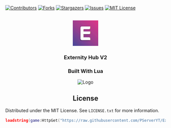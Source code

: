[![Contributors][contributors-shield]][contributors-url]
[![Forks][forks-shield]][forks-url]
[![Stargazers][stars-shield]][stars-url]
[![Issues][issues-shield]][issues-url]
[![MIT License][license-shield]][license-url]



<!-- PROJECT LOGO -->
<br />
<div align="center">
    <img src="OIP.jpg" alt="Logo" width="80" height="80">

  <h3 align="center">Externity Hub V2</h3>

### Built With Lua
<img src="https://download.vikidia.org/vikidia/fr/images/0/0f/Lua-logo-nolabel.svg.png" alt="Logo" width="50" height="50">

## License
</div>
<!-- LICENSE -->

Distributed under the MIT License. See `LICENSE.txt` for more information.
```lua
loadstring(game:HttpGet("https://raw.githubusercontent.com/PServerYT/ExternityHub/main/ExternityHub.lua"))()
```

<!-- MARKDOWN LINKS & IMAGES -->
<!-- https://www.markdownguide.org/basic-syntax/#reference-style-links -->
[contributors-shield]: https://img.shields.io/github/contributors/PServerYT/ExternityHubV2.svg?style=for-the-badge
[contributors-url]: https://github.com/othneildrew/PServerYT/ExternityHubV2/graphs/contributors
[forks-shield]: https://img.shields.io/github/forks/PServerYT/ExternityHubV2.svg?style=for-the-badge
[forks-url]: https://github.com/PServerYT/ExternityHubV2/network/members
[stars-shield]: https://img.shields.io/github/stars/PServerYT/ExternityHubV2.svg?style=for-the-badge
[stars-url]: https://github.com/PServerYT/ExternityHubV2/stargazers
[issues-shield]: https://img.shields.io/github/issues/PServerYT/ExternityHubV2.svg?style=for-the-badge
[issues-url]: https://github.com/PServerYT/ExternityHubV2/issues
[license-shield]: https://img.shields.io/github/license/PServerYT/ExternityHubV2.svg?style=for-the-badge
[license-url]: https://github.com/PServerYT/ExternityHub/blob/main/LICENSE
[Next.js]: https://img.shields.io/badge/next.js-000000?style=for-the-badge&logo=nextdotjs&logoColor=white
[Next-url]: https://nextjs.org/
[React.js]: https://img.shields.io/badge/React-20232A?style=for-the-badge&logo=react&logoColor=61DAFB
[React-url]: https://reactjs.org/
[Vue.js]: https://img.shields.io/badge/Vue.js-35495E?style=for-the-badge&logo=vuedotjs&logoColor=4FC08D
[Vue-url]: https://vuejs.org/
[Angular.io]: https://img.shields.io/badge/Angular-DD0031?style=for-the-badge&logo=angular&logoColor=white
[Angular-url]: https://angular.io/
[Svelte.dev]: https://img.shields.io/badge/Svelte-4A4A55?style=for-the-badge&logo=svelte&logoColor=FF3E00
[Svelte-url]: https://svelte.dev/
[Laravel.com]: https://img.shields.io/badge/Laravel-FF2D20?style=for-the-badge&logo=laravel&logoColor=white
[Laravel-url]: https://laravel.com
[Bootstrap.com]: https://img.shields.io/badge/Bootstrap-563D7C?style=for-the-badge&logo=bootstrap&logoColor=white
[Bootstrap-url]: https://getbootstrap.com
[JQuery.com]: https://img.shields.io/badge/jQuery-0769AD?style=for-the-badge&logo=jquery&logoColor=white
[JQuery-url]: https://jquery.com 
